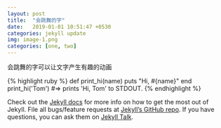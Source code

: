 ```yaml
---
layout: post
title:  "会跳舞的字"
date:   2019-01-01 10:51:47 +0530
categories: jekyll update
img: image-1.png
categories: [one, two]
---
```

会跳舞的字可以让文字产生有趣的动画

{% highlight ruby %}
def print_hi(name)
  puts "Hi, #{name}"
end
print_hi('Tom')
#=> prints 'Hi, Tom' to STDOUT.
{% endhighlight %}

Check out the [Jekyll docs][jekyll-docs] for more info on how to get the most out of Jekyll. File all bugs/feature requests at [Jekyll’s GitHub repo][jekyll-gh]. If you have questions, you can ask them on [Jekyll Talk][jekyll-talk].

[jekyll-docs]: http://jekyllrb.com/docs/home
[jekyll-gh]:   https://github.com/jekyll/jekyll
[jekyll-talk]: https://talk.jekyllrb.com/
